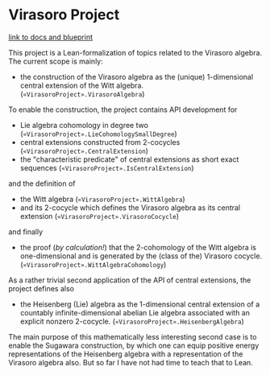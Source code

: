 # Virasoro Project

[link to docs and blueprint](https://kkytola.github.io/VirasoroProject)

This project is a Lean-formalization of topics related to the Virasoro algebra. The current scope is mainly:
 * the construction of the Virasoro algebra as the (unique) 1-dimensional central extension of the Witt algebra. (`«VirasoroProject».VirasoroAlgebra`)

To enable the construction, the project contains API development for
 * Lie algebra cohomology in degree two (`«VirasoroProject».LieCohomologySmallDegree`)
 * central extensions constructed from 2-cocycles (`«VirasoroProject».CentralExtension`)
 * the "characteristic predicate" of central extensions as short exact sequences (`«VirasoroProject».IsCentralExtension`)

and the definition of
 * the Witt algebra (`«VirasoroProject».WittAlgebra`)
 * and its 2-cocycle which defines the Virasoro algebra as its central extension (`«VirasoroProject».VirasoroCocycle`)

and finally
 * the proof (*by calculation!*) that the 2-cohomology of the Witt algebra is one-dimensional and is generated by the (class of the) Virasoro cocycle. (`«VirasoroProject».WittAlgebraCohomology`)

As a rather trivial second application of the API of central extensions, the project defines also
 * the Heisenberg (Lie) algebra as the 1-dimensional central extension of a countably infinite-dimensional abelian Lie algebra associated with an explicit nonzero 2-cocycle. (`«VirasoroProject».HeisenbergAlgebra`)

The main purpose of this mathematically less interesting second case is to enable the Sugawara construction, by which one can equip positive energy representations of the Heisenberg algebra with a representation of the Virasoro algebra also. But so far I have not had time to teach that to Lean.
